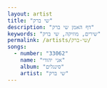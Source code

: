 ```yaml
---
layout: artist
title: "שי ברק"
description: "דף האמן שי ברק"
keywords: "שירים, מוזיקה, שי ברק"
permalink: /artists/שי-ברק/
songs:
  - number: "33062"
    name: "אני יהודי"
    album: "סינגלים"
    artist: "שי ברק"
---
```

